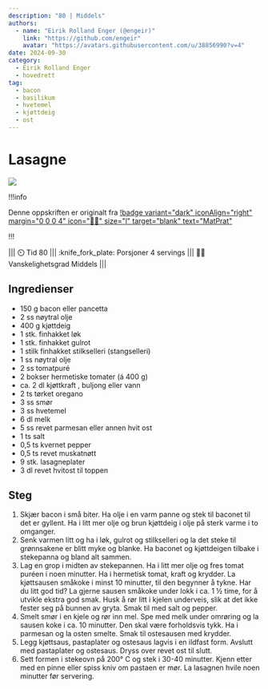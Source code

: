 ```yaml
---
description: "80 | Middels"
authors:
  - name: "Eirik Rolland Enger (@engeir)"
    link: "https://github.com/engeir"
    avatar: "https://avatars.githubusercontent.com/u/38856990?v=4"
date: 2024-09-30
category:
  - Eirik Rolland Enger
  - hovedrett
tag:
  - bacon
  - basilikum
  - hvetemel
  - kjøttdeig
  - ost
---
```


# Lasagne

![](/static/lasagne/lasagne.webp)

!!!info

Denne oppskriften er originalt fra
[!badge variant="dark" iconAlign="right" margin="0 0 0 4" icon=":cook:" size="l" target="blank" text="MatPrat"](https://www.matprat.no/oppskrifter/familien/lasagne/)

!!!

<!-- dprint-ignore-start -->
||| :timer_clock: Tid
80
||| :knife_fork_plate: Porsjoner
4 servings
||| :cook: Vanskelighetsgrad
Middels
|||
<!-- dprint-ignore-end -->

## Ingredienser

- 150 g bacon eller pancetta
- 2 ss nøytral olje
- 400 g kjøttdeig
- 1 stk. finhakket løk
- 1 stk. finhakket gulrot
- 1 stilk finhakket stilkselleri (stangselleri)
- 1 ss nøytral olje
- 2 ss tomatpuré
- 2 bokser hermetiske tomater (á 400 g)
- ca. 2 dl kjøttkraft , buljong eller vann
- 2 ts tørket oregano
- 3 ss smør
- 3 ss hvetemel
- 6 dl melk
- 5 ss revet parmesan eller annen hvit ost
- 1 ts salt
- 0,5 ts kvernet pepper
- 0,5 ts revet muskatnøtt
- 9 stk. lasagneplater
- 3 dl revet hvitost til toppen

## Steg

1. Skjær bacon i små biter. Ha olje i en varm panne og stek til baconet til det er
   gyllent. Ha i litt mer olje og brun kjøttdeig i olje på sterk varme i to omganger.
2. Senk varmen litt og ha i løk, gulrot og stilkselleri og la det steke til grønnsakene
   er blitt myke og blanke. Ha baconet og kjøttdeigen tilbake i stekepanna og bland alt
   sammen.
3. Lag en grop i midten av stekepannen. Ha i litt mer olje og fres tomat puréen i noen
   minutter. Ha i hermetisk tomat, kraft og krydder. La kjøttsausen småkoke i minst 10
   minutter, til den begynner å tykne. Har du litt god tid? La gjerne sausen småkoke
   under lokk i ca. 1 ½ time, for å utvikle ekstra god smak. Husk å rør litt i kjelen
   underveis, slik at det ikke fester seg på bunnen av gryta. Smak til med salt og
   pepper.
4. Smelt smør i en kjele og rør inn mel. Spe med melk under omrøring og la sausen koke i
   ca. 10 minutter. Den skal være forholdsvis tykk. Ha i parmesan og la osten smelte.
   Smak til ostesausen med krydder.
5. Legg kjøttsaus, pastaplater og ostesaus lagvis i en ildfast form. Avslutt med
   pastaplater og ostesaus. Dryss over revet ost til slutt.
6. Sett formen i stekeovn på 200° C og stek i 30-40 minutter. Kjenn etter med en pinne
   eller spiss kniv om pastaen er mør. La lasagnen hvile noen minutter før servering.

<script type="application/ld+json">
{
  "author": {
    "@type": "Person",
    "name": "MatPrat",
    "url": "https://www.matprat.no/oppskrifter/familien/lasagne/"
  },
  "description": "Hjemmelaget lasagne med ostesaus og kjøttsaus er alltid en vinner på middagsbordet, både for små og store. Her er en klassisk oppskrift.",
  "image": "https://images.matprat.no/vsvagcpegx",
  "keywords": [
    "lasagne",
    "kjøttdeig",
    "olje",
    "løk",
    "hvitløk",
    "hermetiske",
    "tomater",
    "tomatpuré",
    "pepper",
    "salt",
    "frisk basilikum",
    "vann",
    "smør",
    "hvetemel",
    "melk",
    "parmesan",
    "revet muskatnøtt",
    "hvitost",
    "lasagneplater",
    "hvit saus til lasagne",
    "myk mat"
  ],
  "ratings": 4.87,
  "ratings_count": 1163,
  "site_name": null,
  "@context": "https://schema.org",
  "@type": "Recipe",
  "recipeCategory": "Ovnsretter,Kjøttdeig- og farseretter,Pasta",
  "cookTime": null,
  "recipeCuisine": "Europa,Italia",
  "publisher": {
    "@type": "Organization",
    "name": "matprat.no"
  },
  "recipeIngredient": [
    "150 g bacon eller pancetta",
    "2 ss nøytral olje",
    "400 g kjøttdeig",
    "1 stk. finhakket løk",
    "1 stk. finhakket gulrot",
    "1 stilk finhakket stilkselleri (stangselleri)",
    "1 ss nøytral olje",
    "2 ss tomatpuré",
    "2 bokser hermetiske tomater (á 400 g)",
    "ca. 2 dl kjøttkraft , buljong eller vann",
    "2 ts tørket oregano",
    "3 ss smør",
    "3 ss hvetemel",
    "6 dl melk",
    "5 ss revet parmesan eller annen hvit ost",
    "1 ts salt",
    "0,5 ts kvernet pepper",
    "0,5 ts revet muskatnøtt",
    "9 stk. lasagneplater",
    "3 dl revet hvitost til toppen"
  ],
  "recipeInstructions": [
    {
      "@type": "HowToStep",
      "text": "Skjær bacon i små biter. Ha olje i en varm panne og stek til baconet til det er gyllent. Ha i litt mer olje og brun kjøttdeig i olje på sterk varme i to omganger."
    },
    {
      "@type": "HowToStep",
      "text": "Senk varmen litt og ha i løk, gulrot og stilkselleri og la det steke til grønnsakene er blitt myke og blanke. Ha baconet og kjøttdeigen tilbake i stekepanna og bland alt sammen."
    },
    {
      "@type": "HowToStep",
      "text": "Lag en grop i midten av stekepannen. Ha i litt mer olje og fres tomat puréen i noen minutter. Ha i hermetisk tomat, kraft og krydder. La kjøttsausen småkoke i minst 10 minutter, til den begynner å tykne. Har du litt god tid? La gjerne sausen småkoke under lokk i ca. 1 ½ time, for å utvikle ekstra god smak. Husk å rør litt i kjelen underveis, slik at det ikke fester seg på bunnen av gryta. Smak til med salt og pepper."
    },
    {
      "@type": "HowToStep",
      "text": "Smelt smør i en kjele og rør inn mel. Spe med melk under omrøring og la sausen koke i ca. 10 minutter. Den skal være forholdsvis tykk. Ha i parmesan og la osten smelte. Smak til ostesausen med krydder."
    },
    {
      "@type": "HowToStep",
      "text": "Legg kjøttsaus, pastaplater og ostesaus lagvis i en ildfast form. Avslutt med pastaplater og ostesaus. Dryss over revet ost til slutt."
    },
    {
      "@type": "HowToStep",
      "text": "Sett formen i stekeovn på 200° C og stek i 30-40 minutter. Kjenn etter med en pinne eller spiss kniv om pastaen er mør. La lasagnen hvile noen minutter før servering."
    }
  ],
  "inLanguage": "no",
  "nutrition": {
    "@type": "NutritionInformation",
    "Energi": "863 kcal",
    "Fett": "50 g",
    "Protein": "48 g",
    "Karbohydrater": "51 g"
  },
  "prepTime": null,
  "name": "Lasagne",
  "totalTime": 80,
  "recipeYield": "4 servings",
  "pattern": "lasagne"
}
</script>
